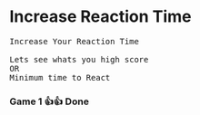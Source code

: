 # Increase Reaction Time

<pre>
Increase Your Reaction Time

Lets see whats you high score
OR
Minimum time to React
</pre>


### Game 1 👍👍 Done

